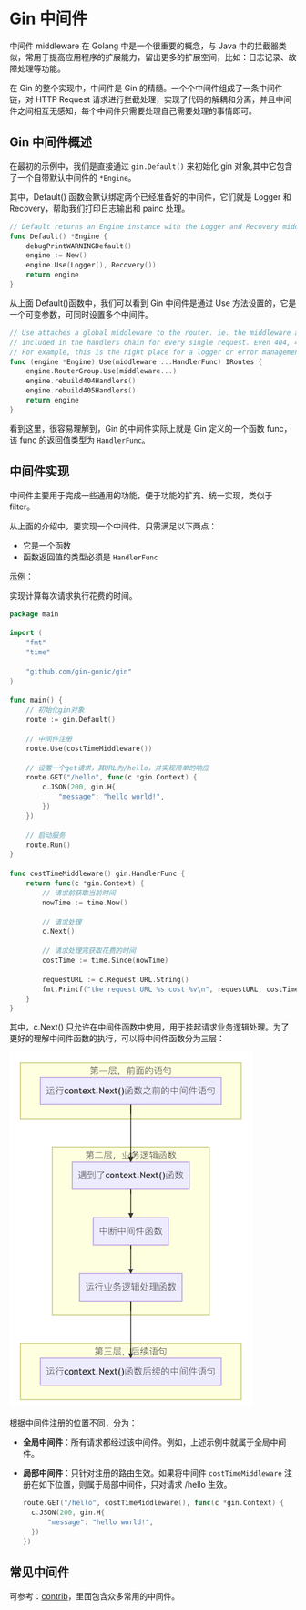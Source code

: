# Gin 中间件

中间件 middleware 在 Golang 中是一个很重要的概念，与 Java 中的拦截器类似，常用于提高应用程序的扩展能力，留出更多的扩展空间，比如：日志记录、故障处理等功能。

在 Gin 的整个实现中，中间件是 Gin 的精髓。一个个中间件组成了一条中间件链，对 HTTP Request 请求进行拦截处理，实现了代码的解耦和分离，并且中间件之间相互无感知，每个中间件只需要处理自己需要处理的事情即可。

## Gin 中间件概述

在最初的示例中，我们是直接通过 `gin.Default()` 来初始化 gin 对象,其中它包含了一个自带默认中间件的 `*Engine`。

其中，Default() 函数会默认绑定两个已经准备好的中间件，它们就是 Logger 和 Recovery，帮助我们打印日志输出和 painc 处理。

```go
// Default returns an Engine instance with the Logger and Recovery middleware already attached.
func Default() *Engine {
	debugPrintWARNINGDefault()
	engine := New()
	engine.Use(Logger(), Recovery())
	return engine
}
```

从上面 Default()函数中，我们可以看到 Gin 中间件是通过 Use 方法设置的，它是一个可变参数，可同时设置多个中间件。

```go
// Use attaches a global middleware to the router. ie. the middleware attached though Use() will be
// included in the handlers chain for every single request. Even 404, 405, static files...
// For example, this is the right place for a logger or error management middleware.
func (engine *Engine) Use(middleware ...HandlerFunc) IRoutes {
	engine.RouterGroup.Use(middleware...)
	engine.rebuild404Handlers()
	engine.rebuild405Handlers()
	return engine
}
```

看到这里，很容易理解到，Gin 的中间件实际上就是 Gin 定义的一个函数 func，该 func 的返回值类型为 `HandlerFunc`。

## 中间件实现

中间件主要用于完成一些通用的功能，便于功能的扩充、统一实现，类似于 filter。

从上面的介绍中，要实现一个中间件，只需满足以下两点：

- 它是一个函数
- 函数返回值的类型必须是 `HandlerFunc`

[示例](https://github.com/xcbeyond/golangLearning/tree/main/framework/gin-demo/midleware/main.go)：

实现计算每次请求执行花费的时间。

```go
package main

import (
	"fmt"
	"time"

	"github.com/gin-gonic/gin"
)

func main() {
	// 初始化gin对象
	route := gin.Default()

	// 中间件注册
	route.Use(costTimeMiddleware())

	// 设置一个get请求，其URL为/hello，并实现简单的响应
	route.GET("/hello", func(c *gin.Context) {
		c.JSON(200, gin.H{
			"message": "hello world!",
		})
	})

	// 启动服务
	route.Run()
}

func costTimeMiddleware() gin.HandlerFunc {
	return func(c *gin.Context) {
		// 请求前获取当前时间
		nowTime := time.Now()

		// 请求处理
		c.Next()

		// 请求处理完获取花费的时间
		costTime := time.Since(nowTime)

		requestURL := c.Request.URL.String()
		fmt.Printf("the request URL %s cost %v\n", requestURL, costTime)
	}
}

```

其中，c.Next() 只允许在中间件函数中使用，用于挂起请求业务逻辑处理。为了更好的理解中间件函数的执行，可以将中间件函数分为三层：

![gin中间件函数执行流程](gin中间件函数执行流程.png)

根据中间件注册的位置不同，分为：

- **全局中间件**：所有请求都经过该中间件。例如，上述示例中就属于全局中间件。
- **局部中间件**：只针对注册的路由生效。如果将中间件 `costTimeMiddleware` 注册在如下位置，则属于局部中间件，只对请求 /hello 生效。

  ```go
  route.GET("/hello", costTimeMiddleware(), func(c *gin.Context) {
  	c.JSON(200, gin.H{
  		"message": "hello world!",
  	})
  })

  ```

## 常见中间件

可参考：[contrib](https://github.com/gin-gonic/contrib)，里面包含众多常用的中间件。
